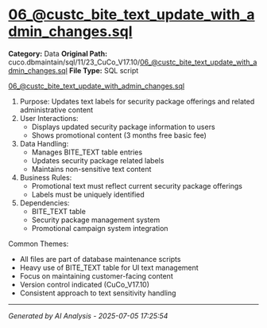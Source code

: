 # 06_@custc_bite_text_update_with_admin_changes.sql

**Category:** Data
**Original Path:** cuco.dbmaintain/sql/11/23_CuCo_V17.10/06_@custc_bite_text_update_with_admin_changes.sql
**File Type:** SQL script

06_@custc_bite_text_update_with_admin_changes.sql
1. Purpose: Updates text labels for security package offerings and related administrative content
2. User Interactions:
   - Displays updated security package information to users
   - Shows promotional content (3 months free basic fee)
3. Data Handling:
   - Manages BITE_TEXT table entries
   - Updates security package related labels
   - Maintains non-sensitive text content
4. Business Rules:
   - Promotional text must reflect current security package offerings
   - Labels must be uniquely identified
5. Dependencies:
   - BITE_TEXT table
   - Security package management system
   - Promotional campaign system integration

Common Themes:
- All files are part of database maintenance scripts
- Heavy use of BITE_TEXT table for UI text management
- Focus on maintaining customer-facing content
- Version control indicated (CuCo_V17.10)
- Consistent approach to text sensitivity handling

---
*Generated by AI Analysis - 2025-07-05 17:25:54*
